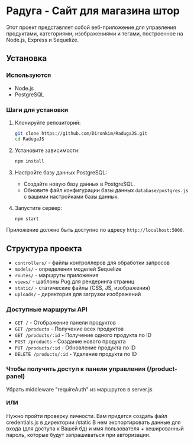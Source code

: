# Радуга - Сайт для магазина штор

Этот проект представляет собой веб-приложение для управления продуктами, категориями, изображениями и тегами, построенное на Node.js, Express и Sequelize.

## Установка

### Используются

- Node.js
- PostgreSQL

### Шаги для установки

1. Клонируйте репозиторий:

    ```bash
    git clone https://github.com/Dironkim/RadugaJS.git
    cd RadugaJS
    ```

2. Установите зависимости:

    ```bash
    npm install
    ```

3. Настройте базу данных PostgreSQL:

    - Создайте новую базу данных в PostgreSQL.
    - Обновите файл конфигурации базы данных `database/postgres.js` с вашими настройками базы данных.

5. Запустите сервер:

    ```bash
    npm start
    ```

Приложение должно быть доступно по адресу `http://localhost:5000`.

## Структура проекта

- `controllers/` - файлы контроллеров для обработки запросов
- `models/` - определения моделей Sequelize
- `routes/` - маршруты приложения
- `views/` - шаблоны Pug для рендеринга страниц
- `static/` - статические файлы (CSS, JS, изображения)
- `uploads/` - директория для загрузки изображений

### Доступные маршруты API

- `GET /` - Отображение панели продуктов
- `GET /products` - Получение всех продуктов
- `GET /products/:id` - Получение одного продукта по ID
- `POST /products` - Создание нового продукта
- `PUT /products/:id` - Обновление продукта по ID
- `DELETE /products/:id` - Удаление продукта по ID

### Чтобы получить доступ к панели управления (/product-panel)

Убрать middleware "requireAuth" из маршрутов в server.js

#### ИЛИ

Нужно пройти проверку личности. Вам придется создать файл credentials.js в директории /static
В нем экспортировать данные для входа (для доступа к Вашей бд) и
имя пользователя + хешированный пароль, которые будут запрашиваться при авторизации.
